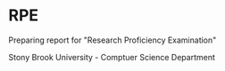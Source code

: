 # RPE
Preparing report for "Research Proficiency Examination"

Stony Brook University - Comptuer Science Department
